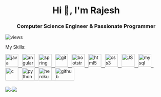 <h1 align="center">Hi 👋, I'm Rajesh</h1>
<h3 align="center">Computer Science Engineer & Passionate Programmer</h3>


<p align="left"> <img src="https://komarev.com/ghpvc/?username=itsmrajesh" alt="views" /> </p>

My Skills:
<p align="left"> 
  <a href="https://github.com/itsmrajesh">
  <img src="https://devicons.github.io/devicon/devicon.git/icons/java/java-original-wordmark.svg" alt="java" width="40" height="40"/> &nbsp;
  <img src="https://devicons.github.io/devicon/devicon.git/icons/angularjs/angularjs-original.svg" alt="angularjs" width="40" height="40"/> &nbsp;
  <img src="https://www.vectorlogo.zone/logos/springio/springio-icon.svg" alt="spring boot" width="40" height="40"/>  &nbsp;
  <img src="https://www.vectorlogo.zone/logos/git-scm/git-scm-icon.svg" alt="git" width="40" height="40"/> &nbsp;
  <img src="https://devicons.github.io/devicon/devicon.git/icons/bootstrap/bootstrap-plain.svg" alt="bootstrap" width="40" height="40"/> &nbsp;
  <img src="https://devicons.github.io/devicon/devicon.git/icons/html5/html5-original-wordmark.svg" alt="html5" width="40" height="40"/> &nbsp;
  <img src="https://devicons.github.io/devicon/devicon.git/icons/css3/css3-original-wordmark.svg" alt="css3" width="40" height="40"/> &nbsp;
  <img src="https://www.vectorlogo.zone/logos/javascript/javascript-icon.svg" alt="JS" width="40" height="40"/> &nbsp;
  <img src="https://devicons.github.io/devicon/devicon.git/icons/mysql/mysql-original-wordmark.svg" alt="mysql" width="40" height="40"/> &nbsp;
  <img src="https://www.vectorlogo.zone/logos/mongodb/mongodb-icon.svg" alt="c" width="40" height="40"/> &nbsp;
  <img src="https://devicons.github.io/devicon/devicon.git/icons/python/python-original.svg" alt="python" width="40" height="40"/> &nbsp;
  <img src="https://www.vectorlogo.zone/logos/heroku/heroku-icon.svg" alt="heroku" width="40" height="40"/> &nbsp;
  <img src="https://www.vectorlogo.zone/logos/github/github-ar21.svg" alt="github" width="60" height="40"/> 
  </a>
</p>

<p>
<a href="https://github.com/itsmrajesh">
  <img align="center" src="https://github-readme-stats.vercel.app/api/top-langs/?username=itsmrajesh&exclude_repo=Python-for-ML&layout=compact&langs_count=10" />
</a>
<a href="https://github.com/itsmrajesh">
  <img align="center" src="https://github-readme-stats.vercel.app/api?username=itsmrajesh&show_icons=true&count_private=true&custom_title=Rajesh's GitHub Stats"/>
</a>
</p>




<!--
**itsmrajesh/itsmrajesh** is a ✨ _special_ ✨ repository because its `README.md` (this file) appears on your GitHub profile.

Here are some ideas to get you started:

- 🔭 I’m currently working on ...
- 🌱 I’m currently learning ...
- 👯 I’m looking to collaborate on ...
- 🤔 I’m looking for help with ...
- 💬 Ask me about ...
- 📫 How to reach me: ...
- 😄 Pronouns: ...
- ⚡ Fun fact: ...
-->
